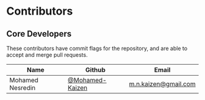 Contributors
============

Core Developers
---------------

These contributors have commit flags for the repository,
and are able to accept and merge pull requests.


| Name                           | Github                                 | Email                        |
| ----                           | ------                                 | -----                        |
| Mohamed Nesredin | [@Mohamed-Kaizen]  | [m.n.kaizen@gmail.com]() |



[@Mohamed-Kaizen]: https://github.com/Mohamed-Kaizen
